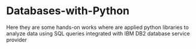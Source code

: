 # Databases-with-Python
Here they are some hands-on works where are applied python libraries to analyze data using SQL queries integrated with IBM DB2 database service provider
